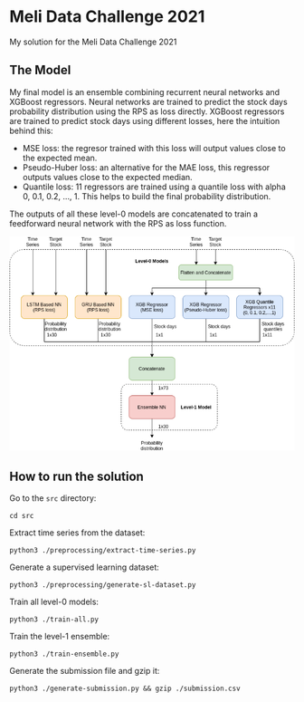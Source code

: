 # Meli Data Challenge 2021
My solution for the Meli Data Challenge 2021

## The Model
My final model is an ensemble combining recurrent neural networks and XGBoost regressors.
Neural networks are trained to predict the stock days probability distribution using the RPS as loss directly.
XGBoost regressors are trained to predict stock days using different losses, here the intuition behind this:
  - MSE loss: the regresor trained with this loss will output values close to the expected mean.
  - Pseudo-Huber loss: an alternative for the MAE loss, this regressor outputs values close to the expected median.
  - Quantile loss: 11 regressors are trained using a quantile loss with alpha 0, 0.1, 0.2, ..., 1. This helps to build the final probability distribution.

The outputs of all these level-0 models are concatenated to train a feedforward neural network with the RPS as loss function.

![diagram](diagram.png)

## How to run the solution
Go to the `src` directory:
```
cd src
```
Extract time series from the dataset:
```
python3 ./preprocessing/extract-time-series.py
```
Generate a supervised learning dataset:
```
python3 ./preprocessing/generate-sl-dataset.py
```
Train all level-0 models:
```
python3 ./train-all.py
```
Train the level-1 ensemble:
```
python3 ./train-ensemble.py
```
Generate the submission file and gzip it:
```
python3 ./generate-submission.py && gzip ./submission.csv
```
